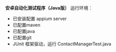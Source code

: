 **安卓自动化测试程序（Java版）**
运行环境：
- 已安装配置 appium server
- 已配置maven
- 已配置java
- 已配置git
- JUnit 框架驱动，运行 ContactManagerTest.java